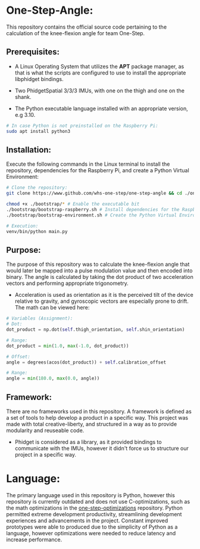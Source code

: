 # One-Step-Angle:
This repository contains the official source code pertaining to the calculation of the knee-flexion angle for team One-Step.

## Prerequisites:
* A Linux Operating System that utilizes the **APT** package manager, as that is what the scripts are configured to use to install the appropriate libphidget bindings.
* Two PhidgetSpatial 3/3/3 IMUs, with one on the thigh and one on the shank.

* The Python executable language installed with an appropriate version, e.g 3.10.
```bash
# In case Python is not preinstalled on the Raspberry Pi:
sudo apt install python3
```

## Installation:
Execute the following commands in the Linux terminal to install the repository, dependencies for the Raspberry Pi, and create a Python Virtual Environment:
```bash
# Clone the repository:
git clone https://www.github.com/whs-one-step/one-step-angle && cd ./one-step-angle/

chmod +x ./bootstrap/* # Enable the executable bit
./bootstrap/bootstrap-raspberry.sh # Install dependencies for the Raspberry Pi
./bootstrap/bootstrap-environment.sh # Create the Python Virtual Environment and install dependencies

# Execution:
venv/bin/python main.py
```

## Purpose:
The purpose of this repository was to calculate the knee-flexion angle that would later be mapped into a pulse modulation value and then encoded into binary. The angle is calculated by taking the dot product of two acceleration vectors and performing appropriate trigonometry.
- Acceleration is used as orientation as it is the perceived tilt of the device relative to gravity, and gyroscopic vectors are especially prone to drift. The math can be viewed here:
```python
# Variables (Assignment):
# Dot:
dot_product = np.dot(self.thigh_orientation, self.shin_orientation)

# Range:
dot_product = min(1.0, max(-1.0, dot_product))

# Offset:
angle = degrees(acos(dot_product)) + self.calibration_offset

# Range:
angle = min(180.0, max(0.0, angle))
```

## Framework:
There are no frameworks used in this repository. A framework is defined as a set of tools to help develop a product in a specific way. This project was made with total creative-liberty, and structured in a way as to provide modularity and reuseable code.
- Phidget is considered as a library, as it provided bindings to communicate with the IMUs, however it didn't force us to structure our project in a specific way.

# Language:
The primary language used in this repository is Python, however this repository is currently outdated and does not use C-optimizations, such as the math optimizations in the [one-step-optimizations](https://www.github.com/whs-one-step/one-step-optimizations) repository.
Python permitted extreme development productivity, streamlining development experiences and advancements in the project. Constant improved prototypes were able to produced due to the simplicity of Python as a language, however optimizations were needed to reduce latency and increase performance.
